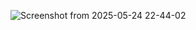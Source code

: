 ![Screenshot from 2025-05-24 22-44-02](https://github.com/user-attachments/assets/63656c13-e971-4faf-98ee-d6a3663c6fec)
